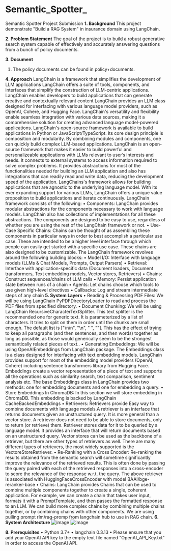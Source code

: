 # Semantic_Spotter_
Semantic Spotter Project Submission
**1. Background**
This project demonstrate "Build a RAG System" in insurance domain using LangChain.

**2. Problem Statement**
The goal of the project is to build a robust generative search system capable of effectively and accurately answering questions from a bunch of policy documents.

**3. Document**
1.	The policy documents can be found in policy+documents.
   
**4. Approach**
LangChain is a framework that simplifies the development of LLM applications LangChain offers a suite of tools, components, and interfaces that simplify the construction of LLM-centric applications. LangChain enables developers to build applications that can generate creative and contextually relevant content LangChain provides an LLM class designed for interfacing with various language model providers, such as OpenAI, Cohere, and Hugging Face.
LangChain's versatility and flexibility enable seamless integration with various data sources, making it a comprehensive solution for creating advanced language model-powered applications.
LangChain's open-source framework is available to build applications in Python or JavaScript/TypeScript. Its core design principle is composition and modularity. By combining modules and components, one can quickly build complex LLM-based applications. LangChain is an open-source framework that makes it easier to build powerful and personalizeable applications with LLMs relevant to user’s interests and needs. It connects to external systems to access information required to solve complex problems. It provides abstractions for most of the functionalities needed for building an LLM application and also has integrations that can readily read and write data, reducing the development speed of the application. LangChains's framework allows for building applications that are agnostic to the underlying language model. With its ever expanding support for various LLMs, LangChain offers a unique value proposition to build applications and iterate continuously.
LangChain framework consists of the following:
•	Components: LangChain provides modular abstractions for the components necessary to work with language models. LangChain also has collections of implementations for all these abstractions. The components are designed to be easy to use, regardless of whether you are using the rest of the LangChain framework or not.
•	Use-Case Specific Chains: Chains can be thought of as assembling these components in particular ways in order to best accomplish a particular use case. These are intended to be a higher level interface through which people can easily get started with a specific use case. These chains are also designed to be customizable.
The LangChain framework revolves around the following building blocks:
•	Model I/O: Interface with language models (LLMs & Chat Models, Prompts, Output Parsers)
•	Retrieval: Interface with application-specific data (Document loaders, Document transformers, Text embedding models, Vector stores, Retrievers)
•	Chains: Construct sequences/chains of LLM calls
•	Memory: Persist application state between runs of a chain
•	Agents: Let chains choose which tools to use given high-level directives
•	Callbacks: Log and stream intermediate steps of any chain
**5. System Layers**
•	Reading & Processing PDF Files: We will be using LangChain PyPDFDirectoryLoader to read and process the PDF files from specified directory.
•	Document Chunking: We will be using LangChain RecursiveCharacterTextSplitter. This text splitter is the recommended one for generic text. It is parameterized by a list of characters. It tries to split on them in order until the chunks are small enough. The default list is ["\n\n", "\n", " ", ""]. This has the effect of trying to keep all paragraphs (and then sentences, and then words) together as long as possible, as those would generically seem to be the strongest semantically related pieces of text..
•	Generating Embeddings: We will be using OpenAIEmbeddings from LangChain package. The Embeddings class is a class designed for interfacing with text embedding models. LangChain provides support for most of the embedding model providers (OpenAI, Cohere) including sentence transformers library from Hugging Face. Embeddings create a vector representation of a piece of text and supports all the operations such as similarity search, text comparison, sentiment analysis etc. The base Embeddings class in LangChain provides two methods: one for embedding documents and one for embedding a query.
•	Store Embeddings In ChromaDB: In this section we will store embedding in ChromaDB. This embedding is backed by LangChain CacheBackedEmbeddings
•	Retrievers: Retrievers provide Easy way to combine documents with language models.A retriever is an interface that returns documents given an unstructured query. It is more general than a vector store. A retriever does not need to be able to store documents, only to return (or retrieve) them. Retriever stores data for it to be queried by a language model. It provides an interface that will return documents based on an unstructured query. Vector stores can be used as the backbone of a retriever, but there are other types of retrievers as well. There are many different types of retrievers, the most widely supported is the VectoreStoreRetriever.
•	Re-Ranking with a Cross Encoder: Re-ranking the results obtained from the semantic search will sometime significantly improve the relevance of the retrieved results. This is often done by passing the query paired with each of the retrieved responses into a cross-encoder to score the relevance of the response w.r.t. the query. The above retriever is associated with HuggingFaceCrossEncoder with model BAAI/bge-reranker-base
•	Chains: LangChain provides Chains that can be used to combine multiple components together to create a single, coherent application. For example, we can create a chain that takes user input, formats it with a PromptTemplate, and then passes the formatted response to an LLM. We can build more complex chains by combining multiple chains together, or by combining chains with other components. We are using pulling prompt rlm/rag-promp from langchain hub to use in RAG chain.
**6. System Architecture**
   ![image](https://github.com/user-attachments/assets/b05b5a0d-6123-4dea-aea3-ddd2814e5878)
   ![image](https://github.com/user-attachments/assets/ece1e4ef-0a82-4b65-8e85-f9d3b98d2f02)
   
**8. Prerequisites**
•	Python 3.7+
•	langchain 0.3.13
•	Please ensure that you add your OpenAI API key to the empty text file named "OpenAI_API_Key.txt" in order to access the OpenAI API.
  

